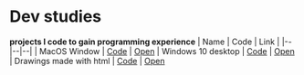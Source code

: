 # Dev studies
  **projects I code to gain programming experience**
| Name | Code | Link |
|--|--|--|
| MacOS Window | [Code](https://github.com/andrerwfreitas/andrerwfreitas/blob/main/pages/projects/macos-window.js) | [Open](https://arwf.rwfprojects.com/projects/macos-window)
| Windows 10 desktop | [Code](https://github.com/andrerwfreitas/andrerwfreitas/blob/main/pages/projects/windows10.js) | [Open](https://arwf.rwfprojects.com/projects/windows10)
| Drawings made with html | [Code](https://github.com/andrerwfreitas/andrerwfreitas/blob/main/pages/projects/code-draw.js) | [Open](https://arwf.rwfprojects.com/projects/code-draw)
